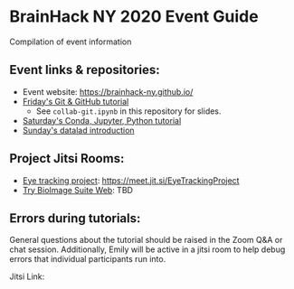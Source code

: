 # BrainHack NY 2020 Event Guide
Compilation of event information

## Event links & repositories:
 - Event website: https://brainhack-ny.github.io/
 - [Friday's Git & GitHub tutorial](https://brainhack-ny.github.io/collab-git-tutorial/)
	- See `collab-git.ipynb` in this repository for slides.
 - [Saturday's Conda, Jupyter, Python tutorial](https://github.com/Brainhack-NY/py-basics-tutorial)
 - [Sunday's datalad introduction](https://github.com/Brainhack-NY/intro_datalad)

## Project Jitsi Rooms:
 - [Eye tracking project](https://brainhack.org/global2020/project/project_87/): https://meet.jit.si/EyeTrackingProject
 - [Try BioImage Suite Web](https://brainhack.org/global2020/project/project_89/): TBD

## Errors during tutorials:
General questions about the tutorial should be raised in the Zoom Q&A or chat session. Additionally, Emily will be active in a jitsi room to help debug errors that individual participants run into. 

Jitsi Link:  
